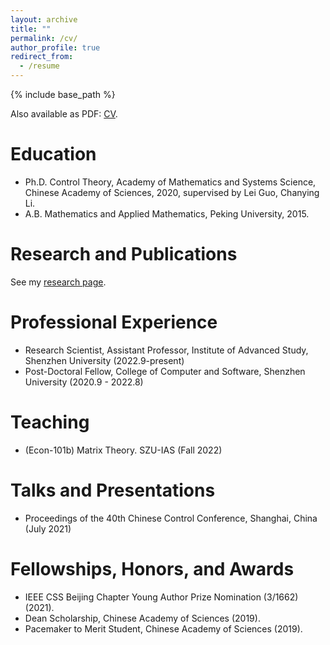 ```yaml
---
layout: archive
title: ""
permalink: /cv/
author_profile: true
redirect_from:
  - /resume
---
```


{% include base_path %}

Also available as PDF: [CV](http://zblsigma.github.io/files/cv1.pdf).

Education
======
* Ph.D. Control Theory, Academy of Mathematics and Systems Science, Chinese Academy of Sciences, 2020, supervised by Lei Guo, Chanying Li.
* A.B. Mathematics and Applied Mathematics, Peking University, 2015.

Research and Publications
======
See my [research page](https://ZBLSIGMA.github.io/research/).

Professional Experience
======
* Research Scientist, Assistant Professor, Institute of Advanced Study, Shenzhen University (2022.9-present)
* Post-Doctoral Fellow, College of Computer and Software, Shenzhen University (2020.9 - 2022.8)

Teaching
======
* (Econ-101b) Matrix Theory. SZU-IAS (Fall 2022)


Talks and Presentations
======
* Proceedings of the 40th Chinese Control Conference, Shanghai, China (July 2021)

Fellowships, Honors, and Awards
======
* IEEE CSS Beijing Chapter Young Author Prize Nomination (3/1662) (2021).
* Dean Scholarship, Chinese Academy of Sciences (2019).
* Pacemaker to Merit Student, Chinese Academy of Sciences (2019).
